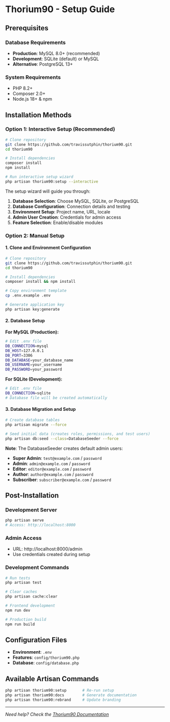 # Thorium90 - Setup Guide

## Prerequisites

### Database Requirements
- **Production**: MySQL 8.0+ (recommended)
- **Development**: SQLite (default) or MySQL
- **Alternative**: PostgreSQL 13+

### System Requirements
- PHP 8.2+
- Composer 2.0+
- Node.js 18+ & npm

## Installation Methods

### Option 1: Interactive Setup (Recommended)
```bash
# Clone repository
git clone https://github.com/travissutphin/thorium90.git
cd thorium90

# Install dependencies
composer install
npm install

# Run interactive setup wizard
php artisan thorium90:setup --interactive
```

The setup wizard will guide you through:
1. **Database Selection**: Choose MySQL, SQLite, or PostgreSQL
2. **Database Configuration**: Connection details and testing
3. **Environment Setup**: Project name, URL, locale
4. **Admin User Creation**: Credentials for admin access
5. **Feature Selection**: Enable/disable modules

### Option 2: Manual Setup

#### 1. Clone and Environment Configuration
```bash
# Clone repository
git clone https://github.com/travissutphin/thorium90.git
cd thorium90

# Install dependencies
composer install && npm install

# Copy environment template
cp .env.example .env

# Generate application key
php artisan key:generate
```

#### 2. Database Setup

**For MySQL (Production):**
```bash
# Edit .env file
DB_CONNECTION=mysql
DB_HOST=127.0.0.1
DB_PORT=3306
DB_DATABASE=your_database_name
DB_USERNAME=your_username
DB_PASSWORD=your_password
```

**For SQLite (Development):**
```bash
# Edit .env file
DB_CONNECTION=sqlite
# Database file will be created automatically
```

#### 3. Database Migration and Setup
```bash
# Create database tables
php artisan migrate --force

# Seed initial data (creates roles, permissions, and test users)
php artisan db:seed --class=DatabaseSeeder --force
```

**Note**: The DatabaseSeeder creates default admin users:
- **Super Admin**: `test@example.com` / `password`
- **Admin**: `admin@example.com` / `password`
- **Editor**: `editor@example.com` / `password`
- **Author**: `author@example.com` / `password`
- **Subscriber**: `subscriber@example.com` / `password`

## Post-Installation

### Development Server
```bash
php artisan serve
# Access: http://localhost:8000
```

### Admin Access
- URL: http://localhost:8000/admin
- Use credentials created during setup

### Development Commands
```bash
# Run tests
php artisan test

# Clear caches
php artisan cache:clear

# Frontend development
npm run dev

# Production build
npm run build
```

## Configuration Files

- **Environment**: `.env`
- **Features**: `config/thorium90.php`
- **Database**: `config/database.php`

## Available Artisan Commands

```bash
php artisan thorium90:setup       # Re-run setup
php artisan thorium90:docs        # Generate documentation
php artisan thorium90:rebrand     # Update branding
```

---
*Need help? Check the [Thorium90 Documentation](https://thorium90.com/docs)*
